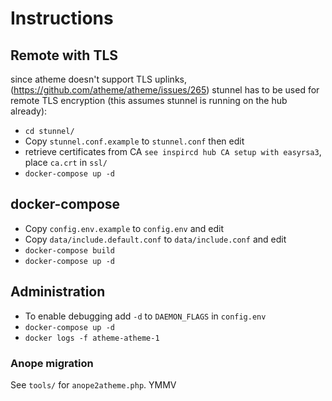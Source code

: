 # Instructions 

## Remote with TLS
since atheme doesn't support TLS uplinks, (https://github.com/atheme/atheme/issues/265) stunnel has to be used for remote TLS 
encryption (this assumes stunnel is running on the hub already):
- `cd stunnel/`
- Copy `stunnel.conf.example` to `stunnel.conf` then edit
- retrieve certificates from CA `see inspircd hub CA setup with easyrsa3`, place `ca.crt` in `ssl/`
- `docker-compose up -d`

## docker-compose 
- Copy `config.env.example` to `config.env` and edit
- Copy `data/include.default.conf` to `data/include.conf` and edit
- `docker-compose build`
- `docker-compose up -d`

## Administration
- To enable debugging add `-d` to `DAEMON_FLAGS` in `config.env`
- `docker-compose up -d`
- `docker logs -f atheme-atheme-1`
### Anope migration 
See `tools/` for `anope2atheme.php`. YMMV
